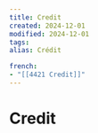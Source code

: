 ```yaml
---
title: Credit
created: 2024-12-01
modified: 2024-12-01
tags: 
alias: Crédit

french:
- "[[4421 Credit]]"
---
```

# Credit
